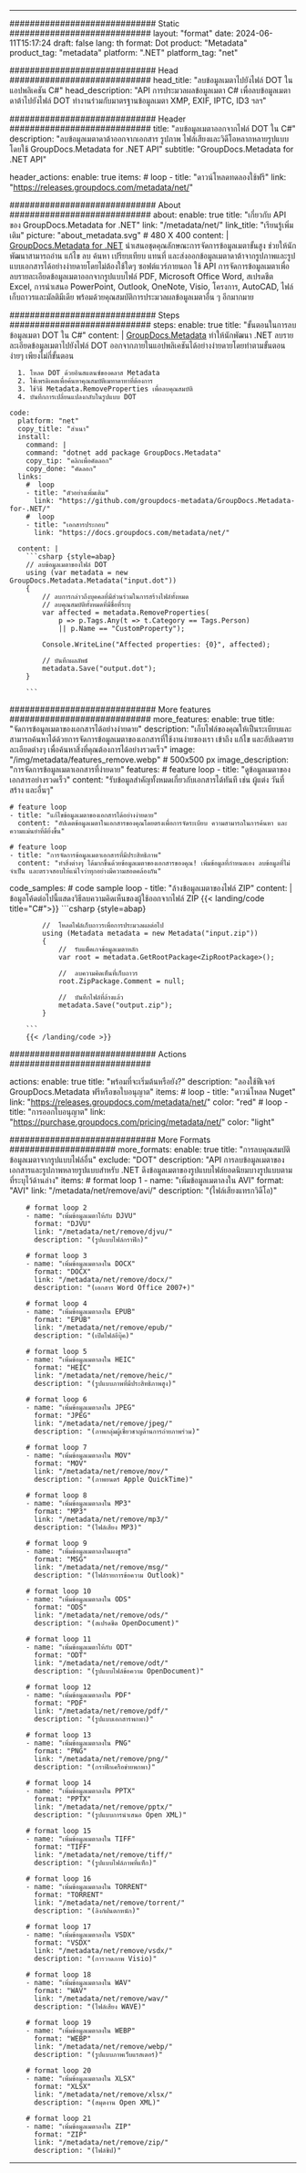 


---
############################# Static ############################
layout: "format"
date:  2024-06-11T15:17:24
draft: false
lang: th
format: Dot
product: "Metadata"
product_tag: "metadata"
platform: ".NET"
platform_tag: "net"

############################# Head ############################
head_title: "ลบข้อมูลเมตาไปยังไฟล์ DOT ในแอปพลิเคชัน C#"
head_description: "API การประมวลผลข้อมูลเมตา C# เพื่อลบข้อมูลเมตาดาต้าไปยังไฟล์ DOT ทำงานร่วมกับมาตรฐานข้อมูลเมตา XMP, EXIF, IPTC, ID3 ฯลฯ"

############################# Header ############################
title: "ลบข้อมูลเมตาออกจากไฟล์ DOT ใน C#" 
description: "ลบข้อมูลเมตาดาต้าออกจากเอกสาร รูปภาพ ไฟล์เสียงและวิดีโอหลากหลายรูปแบบโดยใช้ GroupDocs.Metadata for .NET API"
subtitle: "GroupDocs.Metadata for .NET API" 

header_actions:
  enable: true
  items:
    #  loop
    - title: "ดาวน์โหลดทดลองใช้ฟรี"
      link: "https://releases.groupdocs.com/metadata/net/"
      
############################# About ############################
about:
    enable: true
    title: "เกี่ยวกับ API ของ GroupDocs.Metadata for .NET"
    link: "/metadata/net/"
    link_title: "เรียนรู้เพิ่มเติม"
    picture: "about_metadata.svg" # 480 X 400
    content: |
       [GroupDocs.Metadata for .NET](/metadata/net/) นำเสนอชุดคุณลักษณะการจัดการข้อมูลเมตาขั้นสูง ช่วยให้นักพัฒนาสามารถอ่าน แก้ไข ลบ ค้นหา เปรียบเทียบ แทนที่ และส่งออกข้อมูลเมตาดาต้าจากรูปภาพและรูปแบบเอกสารได้อย่างง่ายดายโดยไม่ต้องใช้ใดๆ ซอฟต์แวร์ภายนอก ใช้ API การจัดการข้อมูลเมตาเพื่อลบรายละเอียดข้อมูลเมตาออกจากรูปแบบไฟล์ PDF, Microsoft Office Word, สเปรดชีต Excel, การนำเสนอ PowerPoint, Outlook, OneNote, Visio, โครงการ, AutoCAD, ไฟล์เก็บถาวรและมัลติมีเดีย พร้อมด้วยคุณสมบัติการประมวลผลข้อมูลเมตาอื่น ๆ อีกมากมาย

############################# Steps ############################
steps:
    enable: true
    title: "ขั้นตอนในการลบข้อมูลเมตา DOT ใน C#"
    content: |
      [GroupDocs.Metadata](https://products.groupdocs.com/metadata/net/) ทำให้นักพัฒนา .NET ลบรายละเอียดข้อมูลเมตาไปยังไฟล์ DOT ออกจากภายในแอปพลิเคชันได้อย่างง่ายดายโดยทำตามขั้นตอนง่ายๆ เพียงไม่กี่ขั้นตอน
      
      1. โหลด DOT ด้วยอินสแตนซ์ของคลาส Metadata
      2. ใช้เพรดิเคตเพื่อค้นหาคุณสมบัติเมทาดาทาที่ต้องการ
      3. ใช้วิธี Metadata.RemoveProperties เพื่อลบคุณสมบัติ
      4. บันทึกการเปลี่ยนแปลงกลับในรูปแบบ DOT
   
    code:
      platform: "net"
      copy_title: "สำเนา"
      install:
        command: |
        command: "dotnet add package GroupDocs.Metadata"
        copy_tip: "คลิกเพื่อคัดลอก"
        copy_done: "คัดลอก"
      links:
        #  loop
        - title: "ตัวอย่างเพิ่มเติม"
          link: "https://github.com/groupdocs-metadata/GroupDocs.Metadata-for-.NET/"
        #  loop
        - title: "เอกสารประกอบ"
          link: "https://docs.groupdocs.com/metadata/net/"
          
      content: |
        ```csharp {style=abap}
        // ลบข้อมูลเมตาของไฟล์ DOT
        using (var metadata = new GroupDocs.Metadata.Metadata("input.dot"))
        {
            // ลบการกล่าวถึงบุคคลที่มีส่วนร่วมในการสร้างไฟล์ทั้งหมด
            // ลบคุณสมบัติทั้งหมดที่มีชื่อที่ระบุ
            var affected = metadata.RemoveProperties(
                p => p.Tags.Any(t => t.Category == Tags.Person) 
                || p.Name == "CustomProperty");
                        
            Console.WriteLine("Affected properties: {0}", affected);

            // บันทึกผลลัพธ์
            metadata.Save("output.dot");
        }
        
        ```  

############################# More features ############################
more_features:
  enable: true
  title: "จัดการข้อมูลเมตาของเอกสารได้อย่างง่ายดาย"
  description: "เก็บไฟล์ของคุณให้เป็นระเบียบและสามารถค้นหาได้ด้วยการจัดการข้อมูลเมตาของเอกสารที่ใช้งานง่ายของเรา เข้าถึง แก้ไข และอัปเดตรายละเอียดต่างๆ เพื่อค้นหาสิ่งที่คุณต้องการได้อย่างรวดเร็ว"
  image: "/img/metadata/features_remove.webp" # 500x500 px
  image_description: "การจัดการข้อมูลเมตาเอกสารที่ง่ายดาย"
  features:
    # feature loop
    - title: "ดูข้อมูลเมตาของเอกสารอย่างรวดเร็ว"
      content: "รับข้อมูลสำคัญทั้งหมดเกี่ยวกับเอกสารได้ทันที เช่น ผู้แต่ง วันที่สร้าง และอื่นๆ"

    # feature loop
    - title: "แก้ไขข้อมูลเมตาของเอกสารได้อย่างง่ายดาย"
      content: "อัปเดตข้อมูลเมตาในเอกสารของคุณโดยตรงเพื่อการจัดระเบียบ ความสามารถในการค้นหา และความแม่นยำที่ดียิ่งขึ้น"

    # feature loop
    - title: "การจัดการข้อมูลเมตาเอกสารที่มีประสิทธิภาพ"
      content: "ทำสิ่งต่างๆ ได้มากขึ้นด้วยข้อมูลเมตาของเอกสารของคุณ! เพิ่มข้อมูลที่กำหนดเอง ลบข้อมูลที่ไม่จำเป็น และตรวจสอบให้แน่ใจว่าทุกอย่างมีความสอดคล้องกัน"
      
  code_samples:
    # code sample loop
    - title: "ล้างข้อมูลเมตาของไฟล์ ZIP"
      content: |
        ข้อมูลโค้ดต่อไปนี้แสดงวิธีลบความคิดเห็นของผู้ใช้ออกจากไฟล์ ZIP
        {{< landing/code title="C#">}}
        ```csharp {style=abap}
        
            //  โหลดไฟล์เก็บถาวรเพื่อการประมวลผลต่อไป
            using (Metadata metadata = new Metadata("input.zip"))
            {
                //  รับแพ็คเกจข้อมูลเมตาหลัก
                var root = metadata.GetRootPackage<ZipRootPackage>();

                //  ลบความคิดเห็นที่เก็บถาวร
                root.ZipPackage.Comment = null;

                //  บันทึกไฟล์ที่ล้างแล้ว
                metadata.Save("output.zip");
            }

        ```
        {{< /landing/code >}}


############################# Actions ############################

actions:
  enable: true
  title: "พร้อมที่จะเริ่มต้นหรือยัง?"
  description: "ลองใช้ฟีเจอร์ GroupDocs.Metadata ฟรีหรือขอใบอนุญาต"
  items:
    #  loop
    - title: "ดาวน์โหลด Nuget"
      link: "https://releases.groupdocs.com/metadata/net/"
      color: "red"
        #  loop
    - title: "การออกใบอนุญาต"
      link: "https://purchase.groupdocs.com/pricing/metadata/net/"
      color: "light"


############################# More Formats #####################
more_formats:
    enable: true
    title: "การลบคุณสมบัติข้อมูลเมตาจากรูปแบบไฟล์อื่น"
    exclude: "DOT"
    description: "API การลบข้อมูลเมตาของเอกสารและรูปภาพหลายรูปแบบสำหรับ .NET ดึงข้อมูลเมตาของรูปแบบไฟล์ยอดนิยมบางรูปแบบตามที่ระบุไว้ด้านล่าง"
    items: 
        # format loop 1
        - name: "เพิ่มข้อมูลเมตาลงใน AVI"
          format: "AVI"
          link: "/metadata/net/remove/avi/"
          description: "(ไฟล์เสียงแทรกวิดีโอ)"
          
        # format loop 2
        - name: "เพิ่มข้อมูลเมตาให้กับ DJVU"
          format: "DJVU"
          link: "/metadata/net/remove/djvu/"
          description: "(รูปแบบไฟล์กราฟิก)"
          
        # format loop 3
        - name: "เพิ่มข้อมูลเมตาลงใน DOCX"
          format: "DOCX"
          link: "/metadata/net/remove/docx/"
          description: "(เอกสาร Word Office 2007+)"
          
        # format loop 4
        - name: "เพิ่มข้อมูลเมตาลงใน EPUB"
          format: "EPUB"
          link: "/metadata/net/remove/epub/"
          description: "(เปิดไฟล์อีบุ๊ค)"
          
        # format loop 5
        - name: "เพิ่มข้อมูลเมตาลงใน HEIC"
          format: "HEIC"
          link: "/metadata/net/remove/heic/"
          description: "(รูปแบบภาพที่มีประสิทธิภาพสูง)"
          
        # format loop 6
        - name: "เพิ่มข้อมูลเมตาลงใน JPEG"
          format: "JPEG"
          link: "/metadata/net/remove/jpeg/"
          description: "(ภาพกลุ่มผู้เชี่ยวชาญด้านการถ่ายภาพร่วม)"
          
        # format loop 7
        - name: "เพิ่มข้อมูลเมตาลงใน MOV"
          format: "MOV"
          link: "/metadata/net/remove/mov/"
          description: "(ภาพยนตร์ Apple QuickTime)"
          
        # format loop 8
        - name: "เพิ่มข้อมูลเมตาลงใน MP3"
          format: "MP3"
          link: "/metadata/net/remove/mp3/"
          description: "(ไฟล์เสียง MP3)"
          
        # format loop 9
        - name: "เพิ่มข้อมูลเมตาลงในผงชูรส"
          format: "MSG"
          link: "/metadata/net/remove/msg/"
          description: "(ไฟล์รายการข้อความ Outlook)"
          
        # format loop 10
        - name: "เพิ่มข้อมูลเมตาลงใน ODS"
          format: "ODS"
          link: "/metadata/net/remove/ods/"
          description: "(สเปรดชีต OpenDocument)"
          
        # format loop 11
        - name: "เพิ่มข้อมูลเมตาให้กับ ODT"
          format: "ODT"
          link: "/metadata/net/remove/odt/"
          description: "(รูปแบบไฟล์ข้อความ OpenDocument)"
          
        # format loop 12
        - name: "เพิ่มข้อมูลเมตาลงใน PDF"
          format: "PDF"
          link: "/metadata/net/remove/pdf/"
          description: "(รูปแบบเอกสารพกพา)"
          
        # format loop 13
        - name: "เพิ่มข้อมูลเมตาลงใน PNG"
          format: "PNG"
          link: "/metadata/net/remove/png/"
          description: "(กราฟิกเครือข่ายพกพา)"
          
        # format loop 14
        - name: "เพิ่มข้อมูลเมตาลงใน PPTX"
          format: "PPTX"
          link: "/metadata/net/remove/pptx/"
          description: "(รูปแบบการนำเสนอ Open XML)"
          
        # format loop 15
        - name: "เพิ่มข้อมูลเมตาลงใน TIFF"
          format: "TIFF"
          link: "/metadata/net/remove/tiff/"
          description: "(รูปแบบไฟล์ภาพที่แท็ก)"
          
        # format loop 16
        - name: "เพิ่มข้อมูลเมตาลงใน TORRENT"
          format: "TORRENT"
          link: "/metadata/net/remove/torrent/"
          description: "(ลิงก์ฝนตกหนัก)"
          
        # format loop 17
        - name: "เพิ่มข้อมูลเมตาลงใน VSDX"
          format: "VSDX"
          link: "/metadata/net/remove/vsdx/"
          description: "(การวาดภาพ Visio)"
          
        # format loop 18
        - name: "เพิ่มข้อมูลเมตาลงใน WAV"
          format: "WAV"
          link: "/metadata/net/remove/wav/"
          description: "(ไฟล์เสียง WAVE)"
          
        # format loop 19
        - name: "เพิ่มข้อมูลเมตาลงใน WEBP"
          format: "WEBP"
          link: "/metadata/net/remove/webp/"
          description: "(รูปแบบภาพเว็บแรสเตอร์)"
          
        # format loop 20
        - name: "เพิ่มข้อมูลเมตาลงใน XLSX"
          format: "XLSX"
          link: "/metadata/net/remove/xlsx/"
          description: "(สมุดงาน Open XML)"
          
        # format loop 21
        - name: "เพิ่มข้อมูลเมตาลงใน ZIP"
          format: "ZIP"
          link: "/metadata/net/remove/zip/"
          description: "(ไฟล์ซิป)"
          

---
